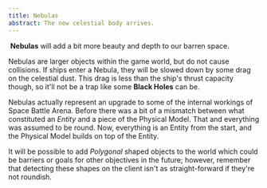 ```yaml
---
title: Nebulas
abstract: The new celestial body arrives.
---
```


<img src="/img/obj/Nebula.png" alt="" class="left"/> **Nebulas** will add a bit more beauty and depth to our barren space.

Nebulas are larger objects within the game world, but do not cause collisions.  If ships enter a Nebula, they will be slowed down by some drag on the celestial dust.  This drag is less than the ship's thrust capacity though, so it'll not be a trap like some **Black Holes** can be.

Nebulas actually represent an upgrade to some of the internal workings of Space Battle Arena.  Before there was a bit of a mismatch between what constituted an *Entity* and a piece of the Physical Model.  That and everything was assumed to be round.  Now, everything is an Entity from the start, and the Physical Model builds on top of the Entity.

It will be possible to add *Polygonal* shaped objects to the world which could be barriers or goals for other objectives in the future; however, remember that detecting these shapes on the client isn't as straight-forward if they're not roundish.

